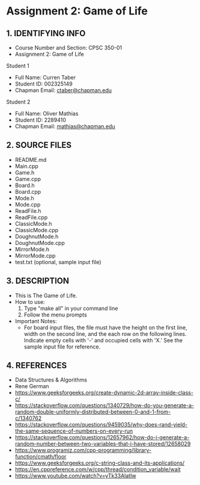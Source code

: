 # Assignment 2: Game of Life

## 1. IDENTIFYING INFO
- Course Number and Section: CPSC 350-01
- Assignment 2: Game of Life

Student 1
- Full Name: Curren Taber
- Student ID: 002325149
- Chapman Email: ctaber@chapman.edu

Student 2
- Full Name: Oliver Mathias
- Student ID: 2289410
- Chapman Email: mathias@chapman.edu

## 2. SOURCE FILES
- README.md
- Main.cpp
- Game.h
- Game.cpp
- Board.h
- Board.cpp
- Mode.h
- Mode.cpp
- ReadFile.h
- ReadFile.cpp
- ClassicMode.h
- ClassicMode.cpp
- DoughnutMode.h
- DoughnutMode.cpp
- MirrorMode.h
- MirrorMode.cpp
- test.txt (optional, sample input file)


## 3. DESCRIPTION
- This is The Game of Life.
- How to use:
  1. Type "make all" in your command line
  2. Follow the menu prompts
- Important Notes:
  - For board input files, the file must have the height on the first line, width on the second line, and the each row on the following lines. Indicate empty cells with '-' and occupied cells with 'X.' See the sample input file for reference.

## 4. REFERENCES
- Data Structures & Algorithms
- Rene German
- https://www.geeksforgeeks.org/create-dynamic-2d-array-inside-class-c/
- https://stackoverflow.com/questions/1340729/how-do-you-generate-a-random-double-uniformly-distributed-between-0-and-1-from-c/1340762
- https://stackoverflow.com/questions/9459035/why-does-rand-yield-the-same-sequence-of-numbers-on-every-run
- https://stackoverflow.com/questions/12657962/how-do-i-generate-a-random-number-between-two-variables-that-i-have-stored/12658029
- https://www.programiz.com/cpp-programming/library-function/cmath/floor
- https://www.geeksforgeeks.org/c-string-class-and-its-applications/
- https://en.cppreference.com/w/cpp/thread/condition_variable/wait
- https://www.youtube.com/watch?v=yTk33AlatIw
